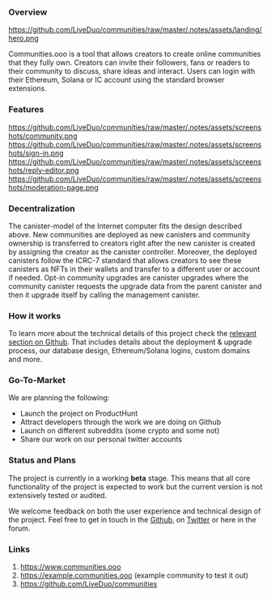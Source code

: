 ### Overview

https://github.com/LiveDuo/communities/raw/master/.notes/assets/landing/hero.png

Communities.ooo is a tool that allows creators to create online communities that they fully own. Creators can invite their followers, fans or readers to their community to discuss, share ideas and interact. Users can login with their Ethereum, Solana or IC account using the standard browser extensions.

### Features

https://github.com/LiveDuo/communities/raw/master/.notes/assets/screenshots/community.png
https://github.com/LiveDuo/communities/raw/master/.notes/assets/screenshots/sign-in.png
https://github.com/LiveDuo/communities/raw/master/.notes/assets/screenshots/reply-editor.png
https://github.com/LiveDuo/communities/raw/master/.notes/assets/screenshots/moderation-page.png

### Decentralization

The canister-model of the Internet computer fits the design described above. New communities are deployed as new canisters and community ownership is transferred to creators right after the new canister is created by assigning the creator as the canister controller. Moreover, the deployed canisters follow the ICRC-7 standard that allows creators to see these canisters as NFTs in their wallets and transfer to a different user or account if needed. Opt-in community upgrades are canister upgrades where the community canister requests the upgrade data from the parent canister and then it upgrade itself by calling the management canister.

### How it works

To learn more about the technical details of this project check the [relevant section on Github](https://github.com/LiveDuo/communities?tab=readme-ov-file#how-it-works). That includes details about the deployment & upgrade process, our database design, Ethereum/Solana logins, custom domains and more.

### Go-To-Market

We are planning the following:
- Launch the project on ProductHunt
- Attract developers through the work we are doing on Github
- Launch on different subreddits (some crypto and some not)
- Share our work on our personal twitter accounts

### Status and Plans

The project is currently in a working **beta** stage. This means that all core functionality of the project is expected to work but the current version is not extensively tested or audited.

We welcome feedback on both the user experience and technical design of the project. Feel free to get in touch in the [Github](https://github.com/LiveDuo/communities/issues), on [Twitter](twitter.com/andreas_tzionis) or here in the forum.

### Links

1. https://www.communities.ooo
2. https://example.communities.ooo (example community to test it out)
3. https://github.com/LiveDuo/communities
